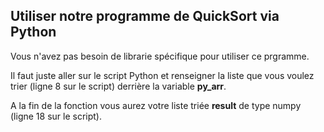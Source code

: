 Utiliser notre programme de QuickSort via Python
----------------------------------------------------------------

Vous n'avez pas besoin de librarie spécifique pour utiliser ce prgramme.

Il faut juste aller sur le script Python et renseigner la liste que vous voulez trier (ligne 8 sur le script) derrière la variable **py_arr**.

A la fin de la fonction vous aurez votre liste triée **result** de type numpy (ligne 18 sur le script).
